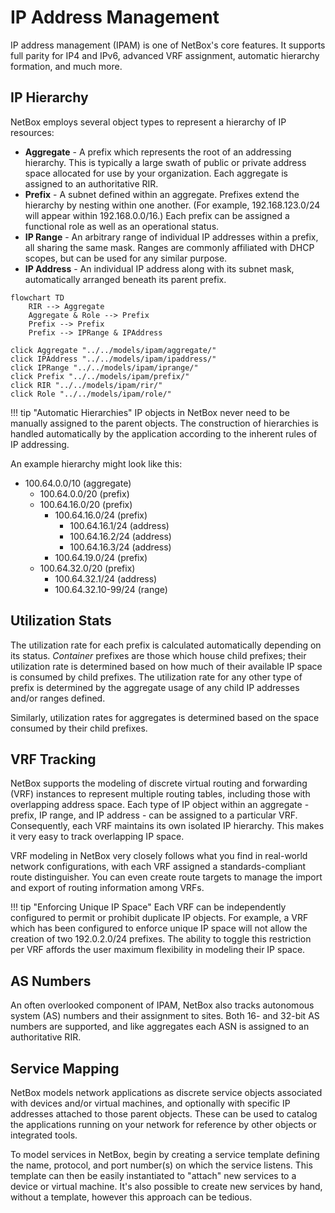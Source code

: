 # IP Address Management

IP address management (IPAM) is one of NetBox's core features. It supports full parity for IP4 and IPv6, advanced VRF assignment, automatic hierarchy formation, and much more.

## IP Hierarchy

NetBox employs several object types to represent a hierarchy of IP resources:

* **Aggregate** - A prefix which represents the root of an addressing hierarchy. This is typically a large swath of public or private address space allocated for use by your organization. Each aggregate is assigned to an authoritative RIR.
* **Prefix** - A subnet defined within an aggregate. Prefixes extend the hierarchy by nesting within one another. (For example, 192.168.123.0/24 will appear within 192.168.0.0/16.) Each prefix can be assigned a functional role as well as an operational status.
* **IP Range** - An arbitrary range of individual IP addresses within a prefix, all sharing the same mask. Ranges are commonly affiliated with DHCP scopes, but can be used for any similar purpose.
* **IP Address** - An individual IP address along with its subnet mask, automatically arranged beneath its parent prefix.

```mermaid
flowchart TD
    RIR --> Aggregate
    Aggregate & Role --> Prefix
    Prefix --> Prefix
    Prefix --> IPRange & IPAddress

click Aggregate "../../models/ipam/aggregate/"
click IPAddress "../../models/ipam/ipaddress/"
click IPRange "../../models/ipam/iprange/"
click Prefix "../../models/ipam/prefix/"
click RIR "../../models/ipam/rir/"
click Role "../../models/ipam/role/"
```

!!! tip "Automatic Hierarchies"
    IP objects in NetBox never need to be manually assigned to the parent objects. The construction of hierarchies is handled automatically by the application according to the inherent rules of IP addressing.

An example hierarchy might look like this:

* 100.64.0.0/10 (aggregate)
    * 100.64.0.0/20 (prefix)
    * 100.64.16.0/20 (prefix)
        * 100.64.16.0/24 (prefix)
            * 100.64.16.1/24 (address)
            * 100.64.16.2/24 (address)
            * 100.64.16.3/24 (address)
        * 100.64.19.0/24 (prefix)
    * 100.64.32.0/20 (prefix)
        * 100.64.32.1/24 (address)
        * 100.64.32.10-99/24 (range)

## Utilization Stats

The utilization rate for each prefix is calculated automatically depending on its status. _Container_ prefixes are those which house child prefixes; their utilization rate is determined based on how much of their available IP space is consumed by child prefixes. The utilization rate for any other type of prefix is determined by the aggregate usage of any child IP addresses and/or ranges defined.

Similarly, utilization rates for aggregates is determined based on the space consumed by their child prefixes.

## VRF Tracking

NetBox supports the modeling of discrete virtual routing and forwarding (VRF) instances to represent multiple routing tables, including those with overlapping address space. Each type of IP object within an aggregate - prefix, IP range, and IP address - can be assigned to a particular VRF. Consequently, each VRF maintains its own isolated IP hierarchy. This makes it very easy to track overlapping IP space.

VRF modeling in NetBox very closely follows what you find in real-world network configurations, with each VRF assigned a standards-compliant route distinguisher. You can even create route targets to manage the import and export of routing information among VRFs.

!!! tip "Enforcing Unique IP Space"
    Each VRF can be independently configured to permit or prohibit duplicate IP objects. For example, a VRF which has been configured to enforce unique IP space will not allow the creation of two 192.0.2.0/24 prefixes. The ability to toggle this restriction per VRF affords the user maximum flexibility in modeling their IP space.

## AS Numbers

An often overlooked component of IPAM, NetBox also tracks autonomous system (AS) numbers and their assignment to sites. Both 16- and 32-bit AS numbers are supported, and like aggregates each ASN is assigned to an authoritative RIR.

## Service Mapping

NetBox models network applications as discrete service objects associated with devices and/or virtual machines, and optionally with specific IP addresses attached to those parent objects. These can be used to catalog the applications running on your network for reference by other objects or integrated tools.

To model services in NetBox, begin by creating a service template defining the name, protocol, and port number(s) on which the service listens. This template can then be easily instantiated to "attach" new services to a device or virtual machine. It's also possible to create new services by hand, without a template, however this approach can be tedious.
